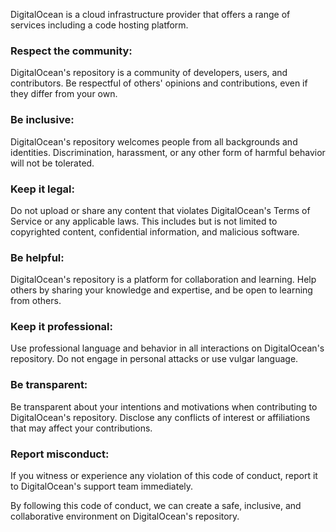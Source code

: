 DigitalOcean is a cloud infrastructure provider that offers a range of services including a code hosting platform.

### **Respect the community:** 

DigitalOcean's repository is a community of developers, users, and contributors. Be respectful of others' opinions and contributions, even if they differ from your own.

### **Be inclusive:**

DigitalOcean's repository welcomes people from all backgrounds and identities. Discrimination, harassment, or any other form of harmful behavior will not be tolerated.

### **Keep it legal:**

Do not upload or share any content that violates DigitalOcean's Terms of Service or any applicable laws. This includes but is not limited to copyrighted content, confidential information, and malicious software.

### **Be helpful:**

DigitalOcean's repository is a platform for collaboration and learning. Help others by sharing your knowledge and expertise, and be open to learning from others.

### **Keep it professional:**

Use professional language and behavior in all interactions on DigitalOcean's repository. Do not engage in personal attacks or use vulgar language.

### **Be transparent:** 

Be transparent about your intentions and motivations when contributing to DigitalOcean's repository. Disclose any conflicts of interest or affiliations that may affect your contributions.

### **Report misconduct:**

If you witness or experience any violation of this code of conduct, report it to DigitalOcean's support team immediately.

By following this code of conduct, we can create a safe, inclusive, and collaborative environment on DigitalOcean's repository.
